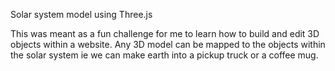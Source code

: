 Solar system model using Three.js

This was meant as a fun challenge for me to learn how to build and edit 3D objects within a website.
Any 3D model can be mapped to the objects within the solar system ie we can make earth into a pickup truck or a coffee mug.
